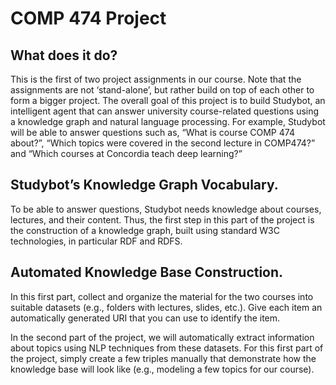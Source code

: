 # COMP 474 Project

## What does it do?
This is the first of two project assignments in our course. Note that the assignments are not ‘stand-alone’,
but rather build on top of each other to form a bigger project.
The overall goal of this project is to build Studybot, an intelligent agent that can
answer university course-related questions using a knowledge graph and natural language
processing.
For example, Studybot will be able to answer questions such as, “What is course COMP
474 about?”, “Which topics were covered in the second lecture in COMP474?” and
“Which courses at Concordia teach deep learning?”

## Studybot’s Knowledge Graph Vocabulary.
To be able to answer questions, Studybot needs knowledge
about courses, lectures, and their content. Thus, the first step in this part of the project is the construction
of a knowledge graph, built using standard W3C technologies, in particular RDF and RDFS. 

## Automated Knowledge Base Construction.
In this first part, collect and organize the material for the two courses into suitable datasets (e.g., folders
with lectures, slides, etc.). Give each item an automatically generated URI that you can use to identify the
item. 

In the second part of the project, we will automatically extract information about topics using NLP
techniques from these datasets. For this first part of the project, simply create a few triples manually
that demonstrate how the knowledge base will look like (e.g., modeling a few topics for our course).
